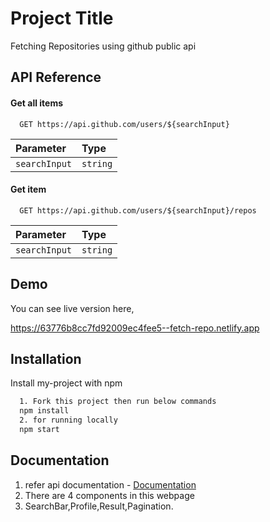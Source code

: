 # Project Title

Fetching Repositories using github public api



## API Reference

#### Get all items

```http
  GET https://api.github.com/users/${searchInput}
```

| Parameter | Type     | 
| :-------- | :------- |
| `searchInput` | `string` | 

#### Get item

```http
  GET https://api.github.com/users/${searchInput}/repos
```

| Parameter | Type     |
| :-------- | :------- | 
| `searchInput`| `string`|





## Demo

You can see live version here,

 https://63776b8cc7fd92009ec4fee5--fetch-repo.netlify.app

## Installation

Install my-project with npm

```bash
  1. Fork this project then run below commands
  npm install
  2. for running locally
  npm start
```
    
## Documentation

1. refer api documentation - [Documentation](https://docs.github.com/en/rest/reference)
2. There are 4 components in this webpage
3. SearchBar,Profile,Result,Pagination.
